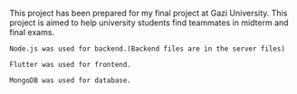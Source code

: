This project has been prepared for my final project at Gazi University.
This project is aimed to help university students find teammates in midterm and final exams.
	
	Node.js was used for backend.(Backend files are in the server files)

	Flutter was used for frontend.
	
	MongoDB was used for database.
